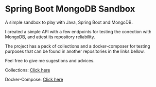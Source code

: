# Spring Boot MongoDB Sandbox

A simple sandbox to play with Java, Spring Boot and MongoDB.

I created a simple API with a few endpoints for testing the conection with MongoDB, and attest its repository reliability.

The project has a pack of collections and a docker-composer for testing purposes that can be found in another repositories in the links bellow.

Feel free to give me sugestions and advices.

Collections: [Click here](https://github.com/NachoNardo/SpringBootMongoDBSandboxCollections)

Docker-Compose: [Click here](https://github.com/NachoNardo/SpringBootMongoDBSandboxDockerCompose)
